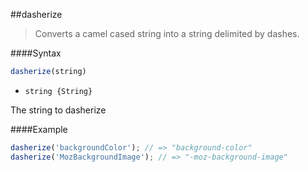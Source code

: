 ##dasherize
>Converts a camel cased string into a string delimited by dashes.

####Syntax
```js
dasherize(string)
```

- <code>string {String}</code>

The string to dasherize

####Example
```js
dasherize('backgroundColor'); // => "background-color"
dasherize('MozBackgroundImage'); // => "-moz-background-image"
```